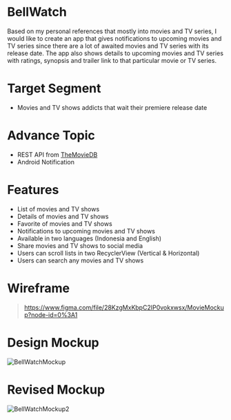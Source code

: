 # BellWatch
Based on my personal references that mostly into movies and TV series, I would like to create an app that gives notifications to upcoming movies and TV series since there are a lot of awaited movies and TV series with its release date. The app also shows details to upcoming movies and TV series with ratings, synopsis and trailer link to that particular movie or TV series. 

# Target Segment
+ Movies and TV shows addicts that wait their premiere release date

# Advance Topic
+ REST API from [TheMovieDB](https://developers.themoviedb.org/4/getting-started/authorization)
+ Android Notification

# Features
+ List of movies and TV shows
+ Details of movies and TV shows
+ Favorite of movies and TV shows
+ Notifications to upcoming movies and TV shows
+ Available in two languages (Indonesia and English)
+ Share movies and TV shows to social media
+ Users can scroll lists in two RecyclerView (Vertical & Horizontal)
+ Users can search any movies and TV shows

# Wireframe
> https://www.figma.com/file/28KzgMxKbpC2IP0vokxwsx/MovieMockup?node-id=0%3A1

# Design Mockup
![BellWatchMockup](https://user-images.githubusercontent.com/56218043/144580520-e0a70160-2625-408d-ab16-8c664c66cd9e.png)

# Revised Mockup
![BellWatchMockup2](https://user-images.githubusercontent.com/56218043/144715200-37e4b21a-dfb1-42d9-b87e-77ce061173ea.png)
